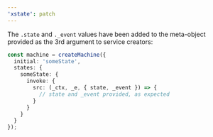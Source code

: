 ```yaml
---
'xstate': patch
---
```


The `.state` and `._event` values have been added to the meta-object provided as the 3rd argument to service creators:

```ts
const machine = createMachine({
  initial: 'someState',
  states: {
    someState: {
      invoke: {
        src: (_ctx, _e, { state, _event }) => {
          // state and _event provided, as expected
        }
      }
    }
  }
});
```
